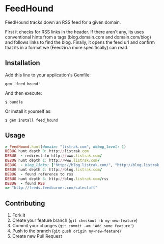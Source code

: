 # FeedHound

FeedHound tracks down an RSS feed for a given domain.

First it checks for RSS links in the header. If there aren't any, its uses conventional hints from a tags (blog.domain.com and domain.com/blog) and follows links to find the blog. Finally, it opens the feed url and confirm that its in a format we (Feedzirra more specifically) can read.

## Installation

Add this line to your application's Gemfile:

    gem 'feed_hound'

And then execute:

    $ bundle

Or install it yourself as:

    $ gem install feed_hound

## Usage

```ruby
> FeedHound.hunt(domain: "listrak.com", debug_level: 1)
DEBUG hunt depth 0: http://listrak.com
DEBUG  - redirect to http://www.listrak.com/
DEBUG hunt depth 1: http://www.listrak.com/
DEBUG  - blog_links: ["http://blog.listrak.com/", "http://blog.listrak.com/"]
DEBUG hunt depth 2: http://blog.listrak.com/
DEBUG  - found reference to rss
DEBUG hunt depth 3: http://blog.listrak.com/rss
DEBUG  - found RSS
=> "http://feeds.feedburner.com/salesloft"
```

## Contributing

1. Fork it
2. Create your feature branch (`git checkout -b my-new-feature`)
3. Commit your changes (`git commit -am 'Add some feature'`)
4. Push to the branch (`git push origin my-new-feature`)
5. Create new Pull Request
